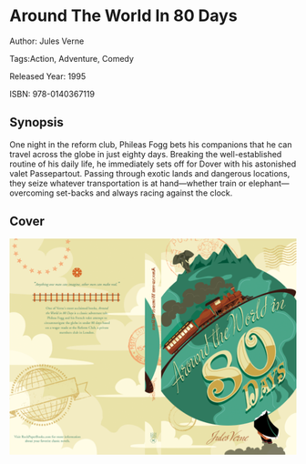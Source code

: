 # Around The World In 80 Days

Author: Jules Verne

Tags:Action, Adventure, Comedy

Released Year: 1995

ISBN: 978-0140367119

## Synopsis

One night in the reform club, Phileas Fogg bets his companions that he can travel across the globe in just eighty days. Breaking the well-established routine of his daily life, he immediately sets off for Dover with his astonished valet Passepartout. Passing through exotic lands and dangerous locations, they seize whatever transportation is at hand—whether train or elephant—overcoming set-backs and always racing against the clock. 

## Cover
![](../assets/around-the-world-in-80-days.png)
